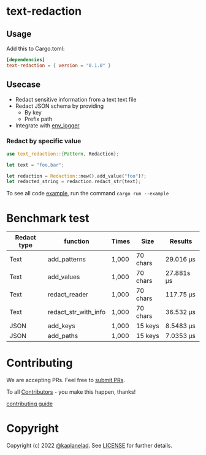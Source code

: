 # text-redaction

## Usage
Add this to Cargo.toml:
```toml
[dependencies]
text-redaction = { version = "0.1.0" }
```

## Usecase
 - Redact sensitive information from a text text file
 - Redact JSON schema by providing
    - By key
    - Prefix path
 - Integrate with [env_logger](./text-redaction//examples/logger/env-logger)


### Redact by specific value 

```rs
use text_redaction::{Pattern, Redaction};

let text = "foo,bar";

let redaction = Redaction::new().add_value("foo")?;
let redacted_string = redaction.redact_str(text);
```

To see all code [example](./text-redaction/examples), run the command `cargo run --example`


# Benchmark test

Redact type | function | Times | Size | Results
--- | ---| --- | --- | --- 
Text | add_patterns | 1,000 | 70 chars | 29.016 µs |
Text | add_values | 1,000 | 70 chars | 27.881s µs |
Text | redact_reader | 1,000 | 70 chars | 117.75 µs |
Text | redact_str_with_info | 1,000 | 70 chars | 36.532 µs |
JSON | add_keys | 1,000 | 15 keys | 8.5483 µs |
JSON | add_paths | 1,000 | 15 keys | 7.0353 µs |

# Contributing

We are accepting PRs. Feel free to [submit PRs](https://github.com/rusty-ferris-club/text-redaction/pulls).

To all [Contributors](https://github.com/rusty-ferris-club/text-redaction/graphs/contributors) - you make this happen, thanks!

[contributing guide](CONTRIBUTING.md)

# Copyright

Copyright (c) 2022 [@kaplanelad](https://github.com/kaplanelad). See [LICENSE](LICENSE) for further details.
